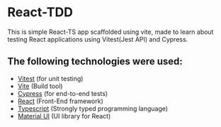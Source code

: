 # React-TDD

This is simple React-TS app scaffolded using vite, made to learn about testing React applications using Vitest(Jest API) and Cypress.


## The following technologies were used:

  - [Vitest](https://vitest.dev/) (for unit testing)
  - [Vite](https://vite.dev/) (Build tool)
  - [Cypress](https://www.cypress.io/) (for end-to-end tests)
  - [React](https://beta.reactjs.org/) (Front-End framework)
  - [Typescript](https://www.typescriptlang.org/) (Strongly typed programming language)
  - [Material UI](https://mui.com/) (UI library for React)